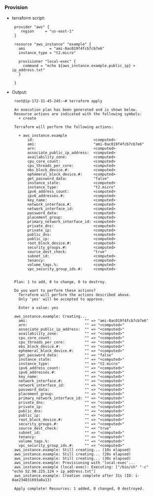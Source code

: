 ### Provision

 * terraform script:
  
        provider "aws" {
           region     = "us-east-1"
        }

        resource "aws_instance" "example" {
          ami           = "ami-0ac019f4fcb7cb7e6"
          instance_type = "t2.micro"

          provisioner "local-exec" {
            command = "echo ${aws_instance.example.public_ip} > ip_address.txt"
          }

        }


 * Output:

        root@ip-172-31-45-245:~# terraform apply

        An execution plan has been generated and is shown below.
        Resource actions are indicated with the following symbols:
          + create

        Terraform will perform the following actions:

          + aws_instance.example
              id:                           <computed>
              ami:                          "ami-0ac019f4fcb7cb7e6"
              arn:                          <computed>
              associate_public_ip_address:  <computed>
              availability_zone:            <computed>
              cpu_core_count:               <computed>
              cpu_threads_per_core:         <computed>
              ebs_block_device.#:           <computed>
              ephemeral_block_device.#:     <computed>
              get_password_data:            "false"
              instance_state:               <computed>
              instance_type:                "t2.micro"
              ipv6_address_count:           <computed>
              ipv6_addresses.#:             <computed>
              key_name:                     <computed>
              network_interface.#:          <computed>
              network_interface_id:         <computed>
              password_data:                <computed>
              placement_group:              <computed>
              primary_network_interface_id: <computed>
              private_dns:                  <computed>
              private_ip:                   <computed>
              public_dns:                   <computed>
              public_ip:                    <computed>
              root_block_device.#:          <computed>
              security_groups.#:            <computed>
              source_dest_check:            "true"
              subnet_id:                    <computed>
              tenancy:                      <computed>
              volume_tags.%:                <computed>
              vpc_security_group_ids.#:     <computed>


        Plan: 1 to add, 0 to change, 0 to destroy.

        Do you want to perform these actions?
          Terraform will perform the actions described above.
          Only 'yes' will be accepted to approve.

          Enter a value: yes

        aws_instance.example: Creating...
          ami:                          "" => "ami-0ac019f4fcb7cb7e6"
          arn:                          "" => "<computed>"
          associate_public_ip_address:  "" => "<computed>"
          availability_zone:            "" => "<computed>"
          cpu_core_count:               "" => "<computed>"
          cpu_threads_per_core:         "" => "<computed>"
          ebs_block_device.#:           "" => "<computed>"
          ephemeral_block_device.#:     "" => "<computed>"
          get_password_data:            "" => "false"
          instance_state:               "" => "<computed>"
          instance_type:                "" => "t2.micro"
          ipv6_address_count:           "" => "<computed>"
          ipv6_addresses.#:             "" => "<computed>"
          key_name:                     "" => "<computed>"
          network_interface.#:          "" => "<computed>"
          network_interface_id:         "" => "<computed>"
          password_data:                "" => "<computed>"
          placement_group:              "" => "<computed>"
          primary_network_interface_id: "" => "<computed>"
          private_dns:                  "" => "<computed>"
          private_ip:                   "" => "<computed>"
          public_dns:                   "" => "<computed>"
          public_ip:                    "" => "<computed>"
          root_block_device.#:          "" => "<computed>"
          security_groups.#:            "" => "<computed>"
          source_dest_check:            "" => "true"
          subnet_id:                    "" => "<computed>"
          tenancy:                      "" => "<computed>"
          volume_tags.%:                "" => "<computed>"
          vpc_security_group_ids.#:     "" => "<computed>"
        aws_instance.example: Still creating... (10s elapsed)
        aws_instance.example: Still creating... (20s elapsed)
        aws_instance.example: Still creating... (30s elapsed)
        aws_instance.example: Provisioning with 'local-exec'...
        aws_instance.example (local-exec): Executing: ["/bin/sh" "-c" "echo 52.90.225.124 > ip_address.txt"]
        aws_instance.example: Creation complete after 31s (ID: i-0ae234031693a0a13)

        Apply complete! Resources: 1 added, 0 changed, 0 destroyed.
